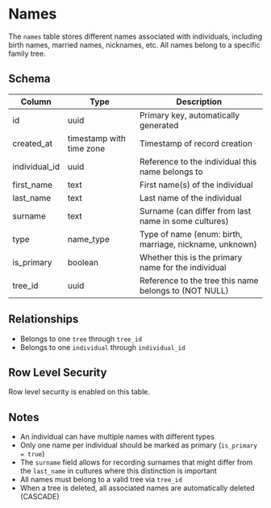 # Names

The `names` table stores different names associated with individuals, including birth names, married names, nicknames, etc. All names belong to a specific family tree.

## Schema

| Column        | Type                     | Description                                             |
| ------------- | ------------------------ | ------------------------------------------------------- |
| id            | uuid                     | Primary key, automatically generated                    |
| created_at    | timestamp with time zone | Timestamp of record creation                            |
| individual_id | uuid                     | Reference to the individual this name belongs to        |
| first_name    | text                     | First name(s) of the individual                         |
| last_name     | text                     | Last name of the individual                             |
| surname       | text                     | Surname (can differ from last name in some cultures)    |
| type          | name_type                | Type of name (enum: birth, marriage, nickname, unknown) |
| is_primary    | boolean                  | Whether this is the primary name for the individual     |
| tree_id       | uuid                     | Reference to the tree this name belongs to (NOT NULL)   |

## Relationships

- Belongs to one `tree` through `tree_id`
- Belongs to one `individual` through `individual_id`

## Row Level Security

Row level security is enabled on this table.

## Notes

- An individual can have multiple names with different types
- Only one name per individual should be marked as primary (`is_primary = true`)
- The `surname` field allows for recording surnames that might differ from the `last_name` in cultures where this distinction is important
- All names must belong to a valid tree via `tree_id`
- When a tree is deleted, all associated names are automatically deleted (CASCADE)
